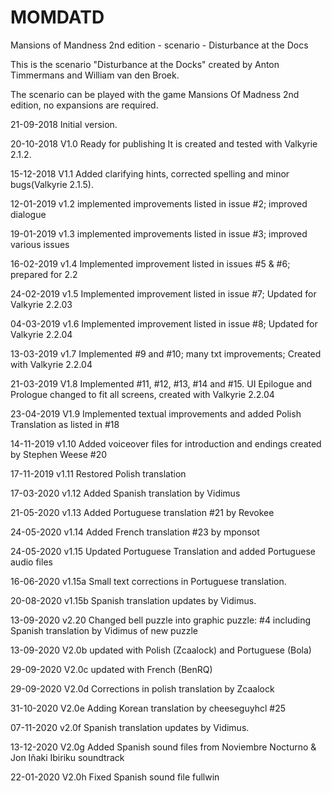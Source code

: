 # MOMDATD
Mansions of Mandness 2nd edition - scenario - Disturbance at the Docs

This is the scenario "Disturbance at the Docks" created by Anton Timmermans and William van den Broek.

The scenario can be played with the game Mansions Of Madness 2nd edition, no expansions are required.


21-09-2018 Initial version.

20-10-2018 V1.0 Ready for publishing It is created and tested with Valkyrie 2.1.2.

15-12-2018 V1.1 Added clarifying hints, corrected spelling and minor bugs(Valkyrie 2.1.5).

12-01-2019 v1.2 implemented improvements listed in issue #2; improved dialogue

19-01-2019 v1.3 implemented improvements listed in issue #3; improved various issues

16-02-2019 v1.4 Implemented improvement listed in issues #5 & #6; prepared for 2.2

24-02-2019 v1.5 Implemented improvement listed in issue #7; Updated for Valkyrie 2.2.03

04-03-2019 v1.6 Implemented improvement listed in issue #8; Updated for Valkyrie 2.2.04

13-03-2019 v1.7 Implemented #9 and #10; many txt improvements; Created with Valkyrie 2.2.04

21-03-2019 V1.8 Implemented #11, #12, #13, #14 and #15. UI Epilogue and Prologue changed to fit all screens, created with Valkyrie 2.2.04

23-04-2019 V1.9 Implemented textual improvements and added Polish Translation as listed in #18

14-11-2019 v1.10 Added voiceover files for introduction and endings created by Stephen Weese #20

17-11-2019 v1.11 Restored Polish translation

17-03-2020 v1.12 Added Spanish translation by Vidimus

21-05-2020 v1.13 Added Portuguese translation #21 by Revokee

24-05-2020 v1.14 Added French translation #23 by mponsot

24-05-2020 v1.15 Updated Portuguese Translation and added Portuguese audio files

16-06-2020 v1.15a Small text corrections in Portuguese translation.

20-08-2020 v1.15b Spanish translation updates by Vidimus.

13-09-2020 v2.20 Changed bell puzzle into graphic puzzle: #4 including Spanish translation by Vidimus of new puzzle

13-09-2020 V2.0b updated with Polish (Zcaalock) and Portuguese (Bola)

29-09-2020 V2.0c updated with French (BenRQ)

29-09-2020 V2.0d Corrections in polish translation by Zcaalock

31-10-2020 V2.0e Adding Korean translation by cheeseguyhcl #25

07-11-2020 v2.0f Spanish translation updates by Vidimus.

13-12-2020 V2.0g Added Spanish sound files from Noviembre Nocturno & Jon Iñaki Ibiriku soundtrack

22-01-2020 V2.0h Fixed Spanish sound file fullwin
